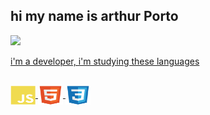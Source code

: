 ## hi my name is arthur Porto

<div>
  <a href="https://github.com/portoDEV">
  <img height="180em" src="https://github-readme-stats.vercel.app/api?username=portoDEV&show_icons=true&hide=contribs,prs&cache_seconds=86400&theme=dark"/>
    </div>

  i'm a developer, i'm studying these languages
<div style="display: inline_block"><br>
  <img align="center" alt="porto-Js" height="30" width="40" src="https://raw.githubusercontent.com/devicons/devicon/master/icons/javascript/javascript-plain.svg">
  <img align="center" alt="porto-HTML" height="30" width="40" src="https://raw.githubusercontent.com/devicons/devicon/master/icons/html5/html5-original.svg">
  <img align="center" alt="porto-CSS" height="30" width="40" src="https://raw.githubusercontent.com/devicons/devicon/master/icons/css3/css3-original.svg">
</div>

